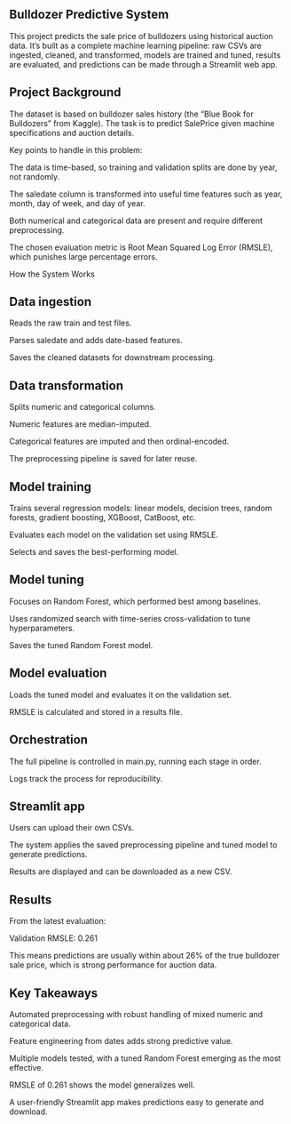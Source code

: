 ## Bulldozer Predictive System

This project predicts the sale price of bulldozers using historical auction data. It’s built as a complete machine learning pipeline: raw CSVs are ingested, cleaned, and transformed, models are trained and tuned, results are evaluated, and predictions can be made through a Streamlit web app.

## Project Background

The dataset is based on bulldozer sales history (the “Blue Book for Bulldozers” from Kaggle). The task is to predict SalePrice given machine specifications and auction details.

Key points to handle in this problem:

The data is time-based, so training and validation splits are done by year, not randomly.

The saledate column is transformed into useful time features such as year, month, day of week, and day of year.

Both numerical and categorical data are present and require different preprocessing.

The chosen evaluation metric is Root Mean Squared Log Error (RMSLE), which punishes large percentage errors.

How the System Works
## Data ingestion

Reads the raw train and test files.

Parses saledate and adds date-based features.

Saves the cleaned datasets for downstream processing.

## Data transformation

Splits numeric and categorical columns.

Numeric features are median-imputed.

Categorical features are imputed and then ordinal-encoded.

The preprocessing pipeline is saved for later reuse.

## Model training

Trains several regression models: linear models, decision trees, random forests, gradient boosting, XGBoost, CatBoost, etc.

Evaluates each model on the validation set using RMSLE.

Selects and saves the best-performing model.

## Model tuning

Focuses on Random Forest, which performed best among baselines.

Uses randomized search with time-series cross-validation to tune hyperparameters.

Saves the tuned Random Forest model.

## Model evaluation

Loads the tuned model and evaluates it on the validation set.

RMSLE is calculated and stored in a results file.

## Orchestration

The full pipeline is controlled in main.py, running each stage in order.

Logs track the process for reproducibility.

## Streamlit app

Users can upload their own CSVs.

The system applies the saved preprocessing pipeline and tuned model to generate predictions.

Results are displayed and can be downloaded as a new CSV.

## Results

From the latest evaluation:

Validation RMSLE: 0.261

This means predictions are usually within about 26% of the true bulldozer sale price, which is strong performance for auction data.

## Key Takeaways

Automated preprocessing with robust handling of mixed numeric and categorical data.

Feature engineering from dates adds strong predictive value.

Multiple models tested, with a tuned Random Forest emerging as the most effective.

RMSLE of 0.261 shows the model generalizes well.

A user-friendly Streamlit app makes predictions easy to generate and download.
